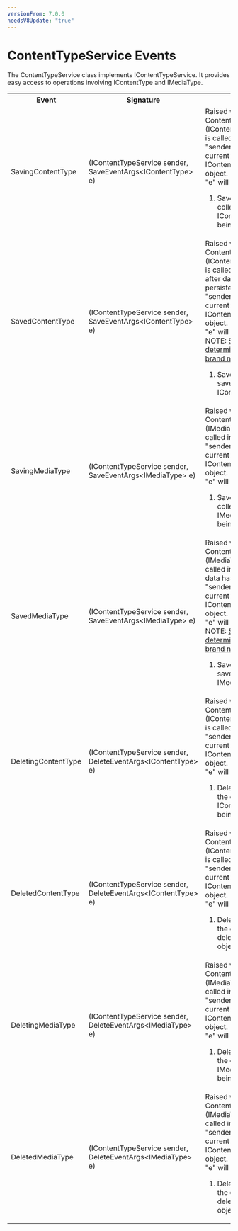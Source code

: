 ```yaml
---
versionFrom: 7.0.0
needsV8Update: "true"
---
```


# ContentTypeService Events

The ContentTypeService class implements IContentTypeService. It provides easy access to operations involving IContentType and IMediaType.

<table>
    <tr>
        <th>Event</th>
        <th>Signature</th>
        <th>Description</th>
    </tr>
    <tr>
        <td>SavingContentType</td>
        <td>(IContentTypeService sender, SaveEventArgs&lt;IContentType&gt; e)</td>
        <td>
        Raised when ContentTypeService.Save (IContentType overloads) is called in the API.<br />
        "sender" will be the current IContentTypeService object.<br />
        "e" will provide:
            <ol>
                <li>SavedEntities: Gets the collection of IContentType objects being saved.</li>
            </ol>
        </td>
    </tr>
    <tr>
        <td>SavedContentType</td>
        <td>(IContentTypeService sender, SaveEventArgs&lt;IContentType&gt; e)</td>
        <td>
        Raised when ContentTypeService.Save (IContentType overloads) is called in the API and after data has been persisted.<br />
        "sender" will be the current IContentTypeService object.<br />
        "e" will provide:
        <br/>NOTE: <a href="determining-new-entity">See here on how to determine if the entity is brand new</a>
            <ol>
                <li>SavedEntities: Gets the saved collection of IContentType objects.</li>
            </ol>
        </td>
    </tr>
    <tr>
        <td>SavingMediaType</td>
        <td>(IContentTypeService sender, SaveEventArgs&lt;IMediaType&gt; e)</td>
        <td>
        Raised when ContentTypeService.Save (IMediaType overloads) is called in the API.<br />
        "sender" will be the current IContentTypeService object.<br />
        "e" will provide:
            <ol>
                <li>SavedEntities: Gets the collection of IMediaType objects being saved.</li>
            </ol>
        </td>
    </tr>
    <tr>
        <td>SavedMediaType</td>
        <td>(IContentTypeService sender, SaveEventArgs&lt;IMediaType&gt; e)</td>
        <td>
        Raised when ContentTypeService.Save (IMediaType overloads) is called in the API and after data has been persisted.<br />
        "sender" will be the current IContentTypeService object.<br />
        "e" will provide:
        <br/>NOTE: <a href="determining-new-entity">See here on how to determine if the entity is brand new</a>
            <ol>
                <li>SavedEntities: Gets the saved collection of IMediaType objects.</li>
            </ol>
        </td>
    </tr>
    <tr>
        <td>DeletingContentType</td>
        <td>(IContentTypeService sender, DeleteEventArgs&lt;IContentType&gt; e)</td>
        <td>
        Raised when ContentTypeService.Delete (IContentType overloads) is called in the API.<br />
        "sender" will be the current IContentTypeService object.<br />
        "e" will provide:
            <ol>
                <li>DeletedEntities: Gets the collection of IContentType objects being deleted.</li>
            </ol>
        </td>
    </tr>
    <tr>
        <td>DeletedContentType</td>
        <td>(IContentTypeService sender, DeleteEventArgs&lt;IContentType&gt; e)</td>
        <td>
        Raised when ContentTypeService.Delete (IContentType overloads) is called in the API.<br />
        "sender" will be the current IContentTypeService object.<br />
        "e" will provide:
            <ol>
                <li>DeletedEntities: Gets the collection of deleted IContentType objects.</li>
            </ol>
        </td>
    </tr>
    <tr>
        <td>DeletingMediaType</td>
        <td>(IContentTypeService sender, DeleteEventArgs&lt;IMediaType&gt; e)</td>
        <td>
        Raised when ContentTypeService.Delete (IMediaType overloads) is called in the API.<br />
        "sender" will be the current IContentTypeService object.<br />
        "e" will provide:
            <ol>
                <li>DeletedEntities: Gets the collection of IMediaType objects being deleted.</li>
            </ol>
        </td>
    </tr>
    <tr>
        <td>DeletedMediaType</td>
        <td>(IContentTypeService sender, DeleteEventArgs&lt;IMediaType&gt; e)</td>
        <td>
        Raised when ContentTypeService.Delete (IMediaType overloads) is called in the API.<br />
        "sender" will be the current IContentTypeService object.<br />
        "e" will provide:
            <ol>
                <li>DeletedEntities: Gets the collection of deleted IMediaType objects.</li>
            </ol>
        </td>
    </tr>
</table>
